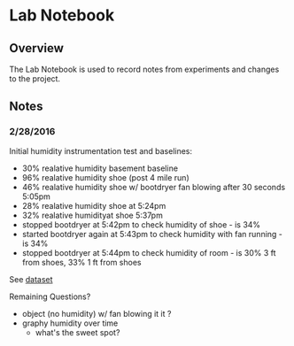 # Lab Notebook

## Overview

The Lab Notebook is used to record notes from experiments and changes to the project.

## Notes

### 2/28/2016

Initial humidity instrumentation test and baselines:
* 30% realative humidity basement baseline
* 96% realative humidity shoe (post 4 mile run)
* 46% realative humidity shoe w/ bootdryer fan blowing after 30 seconds 5:05pm
* 28% realative humidity shoe at 5:24pm
* 32% realative humidityat shoe 5:37pm
* stopped bootdryer at 5:42pm to check humidity of shoe - is 34%
* started bootdryer again at 5:43pm to check humidity with fan running - is 34%
* stopped bootdryer at 5:44pm to check humidity of room - is 30% 3 ft from shoes, 33% 1 ft from shoes

See [dataset](dateset_20160228_humidity.csv)

Remaining Questions?
* object (no humidity) w/ fan blowing it it ?
* graphy humidity over time
  * what's the sweet spot?


